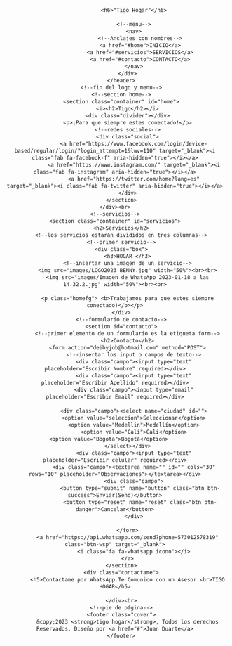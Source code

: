 <body>
    <!--crear la parte del encabezado-->
    <div class="home-wrapper">
        <!--encabezado-->
        <header>
            <div class="container">
                <!--logo--
                <img src="images/yosoylogo.jpg" width="170px" height="85px">-->

                <h6>"Tigo Hogar"</h6>

                <!--menu-->
                <nav>
                    <!--Anclajes con nombres-->
                    <a href="#home">INICIO</a>
                    <a href="#servicios">SERVICIOS</a>
                    <a href="#contacto">CONTACTO</a>
                </nav>
            </div>
        </header>
        <!--fin del logo y menu-->
        <!--seccion home-->
        <section class="container" id="home">
            <i><h2>Tigo</h2></i>
            <div class="divider"></div>
            <p>¡Para que siempre estes conectado!</p>
            <!--redes sociales-->
            <div class="social">
                <a href="https://www.facebook.com/login/device-based/regular/login/?login_attempt=1&lwv=110" target="_blank"><i class="fab fa-facebook-f" aria-hidden="true"></i></a>
                <a href="https://www.instagram.com/" target="_blank"><i class="fab fa-instagram" aria-hidden="true"></i></a>
                <a href="https://twitter.com/home?lang=es" target="_blank"><i class="fab fa-twitter" aria-hidden="true"></i></a>
            </div>
        </section>
    </div><br>
    <!--servicios-->
    <section class="container" id="servicios">
        <h2>Servicios</h2>
        <!--los servicios estarán divididos en tres columnas-->
        <!--primer servicio-->
        <div class="box">
            <h3>HOGAR </h3>
            <!--insertar una imagen de un servicio-->
            <img src="images/LOGO2023 BENNY.jpg" width="50%"><br><br>
            <img src="images/Imagen de WhatsApp 2023-01-18 a las 14.32.2.jpg" width="50%"><br><br>

            <p class="homefg"> <b>Trabajamos para que estes siempre conectado!</b></p>
        </div>
        <!--formulario de contacto-->
        <section id="contacto">
            <!--primer elemento de un formulario es la etiqueta form-->
            <h2>Contacto</h2>
            <form action="deibyjob@hotmail.com" method="POST">
                <!--insertar los input o campos de texto-->
                <div class="campo"><input type="text" placeholder="Escribir Nombre" required></div>
                <div class="campo"><input type="text" placeholder="Escribir Apellido" required></div>
                <div class="campo"><input type="email" placeholder="Escribir Email" required></div>

                <div class="campo"><select name="ciudad" id="">
                <option value="seleccion">Seleccionar</option>
                <option value="Medellin">Medellín</option>
                <option value="Cali">Cali</option>
                <option value="Bogota">Bogotá</option>                
            </select></div>
                <div class="campo"><input type="text" placeholder="Escribir celular" required></div>
                <div class="campo"><textarea name="" id="" cols="30" rows="10" placeholder="Observaciones"></textarea></div>
                <div class="campo">
                    <button type="submit" name="button" class="btn btn-success">Enviar(Send)</button>
                    <button type="reset" name="reset" class="btn btn-danger">Cancelar</button>
                </div>

            </form>
            <a href="https://api.whatsapp.com/send?phone=573012578319" class="btn-wsp" target="_blank">
                <i class="fa fa-whatsapp icono"></i>
            </a>
        </section>
        <div class="contactame">
            <h5>Contactame por WhatsApp.Te Comunico con un Asesor <br>TIGO HOGAR</h5>

        </div><br>
        <!--pie de página-->
        <footer class="cover">
            &copy;2023 <strong>tigo hogar</strong>, Todos los derechos Reservados. Diseño por <a href="#">Juan Duarte</a>
        </footer>
</body>

</html>
